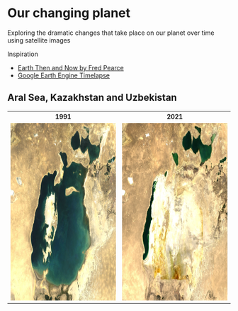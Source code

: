 # Our changing planet

Exploring the dramatic changes that take place on our planet over time using satellite images

Inspiration

- [Earth Then and Now by Fred Pearce](https://www.goodreads.com/book/show/27303880-earth-then-and-now)
- [Google Earth Engine Timelapse](https://earthengine.google.com/timelapse)

## Aral Sea, Kazakhstan and Uzbekistan

<table>
	<tr>
		<th>1991</th>
		<th>2021</th>
	</tr>
	<tr>
		<td> <img src="aral_sea_1991.png" width="400" height="400" /> </td>
		<td> <img src="aral_sea_2021.png" width="400" height="400" /> </td>
	</tr>
</table>